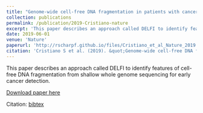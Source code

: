 ```yaml
---
title: "Genome-wide cell-free DNA fragmentation in patients with cancer"
collection: publications
permalink: /publication/2019-Cristiano-nature
excerpt: 'This paper describes an approach called DELFI to identify features of cell-free DNA fragmentation from shallow whole genome sequencing for early cancer detection.'
date: 2019-06-01
venue: 'Nature'
paperurl: 'http://rscharpf.github.io/files/Cristiano_et_al_Nature_2019.pdf'
citation: 'Cristiano S et al. (2019). &quot;Genome-wide cell-free DNA fragmentation in patients with cancer.&quot; <i>Nature</i>. 570(7761).'
---
```


This paper describes an approach called DELFI to identify features of cell-free DNA fragmentation from shallow whole genome sequencing for early cancer detection.

[Download paper here](http://rscharpf.github.io/files/Cristiano_et_al_Nature_2019.pdf)

Citation: [bibtex](http://rscharpf.github.io/files/Cristiano_et_al_Nature_2019.bib)




